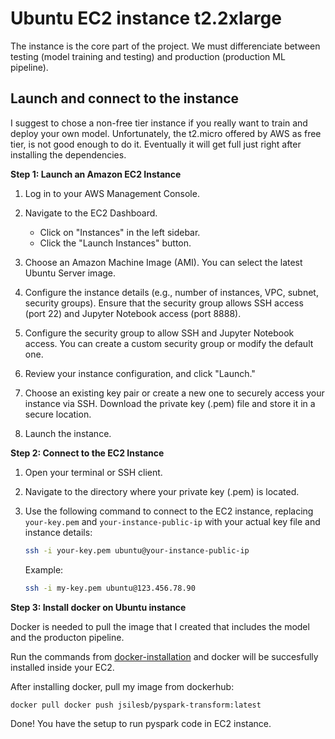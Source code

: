 # Ubuntu EC2 instance t2.2xlarge
The instance is the core part of the project. We must differenciate between testing (model training and testing) and production (production ML pipeline).

## Launch and connect to the instance
I suggest to chose a non-free tier instance if you really want to train and deploy your own model. Unfortunately, the t2.micro offered by AWS as free tier, is not good enough to do it. Eventually it will get full just right after installing the dependencies.


**Step 1: Launch an Amazon EC2 Instance**

1. Log in to your AWS Management Console.
2. Navigate to the EC2 Dashboard.

   - Click on "Instances" in the left sidebar.
   - Click the "Launch Instances" button.

3. Choose an Amazon Machine Image (AMI). You can select the latest Ubuntu Server image.

4. Configure the instance details (e.g., number of instances, VPC, subnet, security groups). Ensure that the security group allows SSH access (port 22) and Jupyter Notebook access (port 8888).

5. Configure the security group to allow SSH and Jupyter Notebook access. You can create a custom security group or modify the default one.

6. Review your instance configuration, and click "Launch."

7.  Choose an existing key pair or create a new one to securely access your instance via SSH. Download the private key (.pem) file and store it in a secure location.

8.  Launch the instance.

**Step 2: Connect to the EC2 Instance**

1. Open your terminal or SSH client.

2. Navigate to the directory where your private key (.pem) is located.

3. Use the following command to connect to the EC2 instance, replacing `your-key.pem` and `your-instance-public-ip` with your actual key file and instance details:

   ```bash
   ssh -i your-key.pem ubuntu@your-instance-public-ip
   ```

   Example:
   ```bash
   ssh -i my-key.pem ubuntu@123.456.78.90
   ```

**Step 3: Install docker on Ubuntu instance**

Docker is needed to pull the image that I created that includes the model and the producton pipeline.

Run the commands from [docker-installation](/AWS/EC2/docker-installation.sh) and docker will be succesfully installed inside your EC2.

After installing docker, pull my image from dockerhub:

```shell
docker pull docker push jsilesb/pyspark-transform:latest
```

Done! You have the setup to run pyspark code in EC2 instance.



